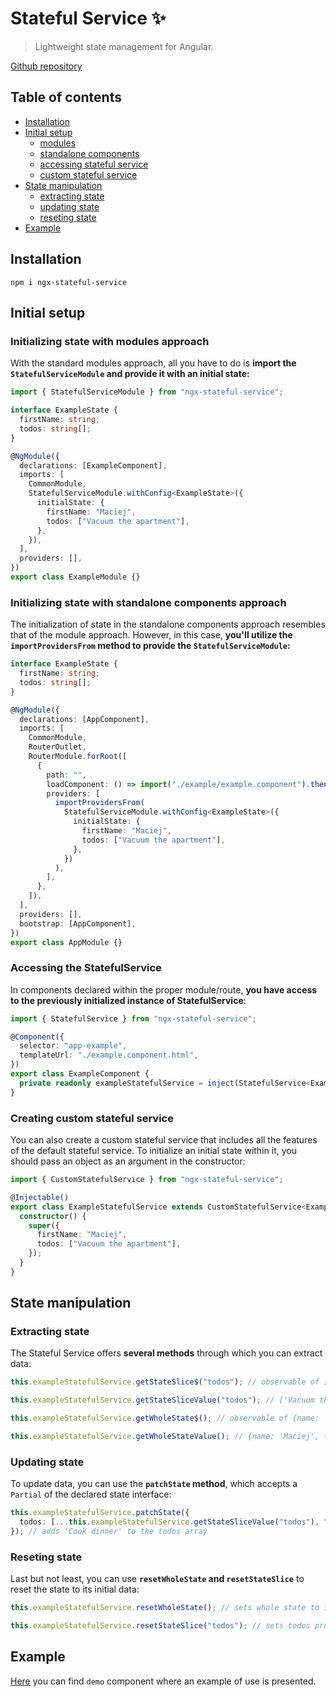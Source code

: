 # Stateful Service :sparkles:

> Lightweight state management for Angular.

[Github repository](https://github.com/maciekw129/ngx-stateful-service)

## Table of contents

- [Installation](#installation)
- [Initial setup](#initial-setup)
  - [modules](#initializing-state-with-modules-approach)
  - [standalone components](#initializing-state-with-standalone-components-approach)
  - [accessing stateful service](#accessing-the-statefulservice)
  - [custom stateful service](#creating-custom-stateful-service)
- [State manipulation](#state-manipulation)
  - [extracting state](#extracting-state)
  - [updating state](#updating-state)
  - [reseting state](#reseting-state)
- [Example](#example)

## Installation

```
npm i ngx-stateful-service
```

## Initial setup

### Initializing state with modules approach

With the standard modules approach, all you have to do is <strong>import the
`StatefulServiceModule` and provide it with an initial state:</strong>

```ts
import { StatefulServiceModule } from "ngx-stateful-service";

interface ExampleState {
  firstName: string;
  todos: string[];
}

@NgModule({
  declarations: [ExampleComponent],
  imports: [
    CommonModule,
    StatefulServiceModule.withConfig<ExampleState>({
      initialState: {
        firstName: "Maciej",
        todos: ["Vacuum the apartment"],
      },
    }),
  ],
  providers: [],
})
export class ExampleModule {}
```

### Initializing state with standalone components approach

The initialization of state in the standalone components approach resembles that of the module approach. However, in this case, <strong>you'll utilize the `importProvidersFrom` method to provide the `StatefulServiceModule`:</strong>

```ts
interface ExampleState {
  firstName: string;
  todos: string[];
}

@NgModule({
  declarations: [AppComponent],
  imports: [
    CommonModule,
    RouterOutlet,
    RouterModule.forRoot([
      {
        path: "",
        loadComponent: () => import("./example/example.component").then((m) => m.ExampleComponent),
        providers: [
          importProvidersFrom(
            StatefulServiceModule.withConfig<ExampleState>({
              initialState: {
                firstName: "Maciej",
                todos: ["Vacuum the apartment"],
              },
            })
          ),
        ],
      },
    ]),
  ],
  providers: [],
  bootstrap: [AppComponent],
})
export class AppModule {}
```

### Accessing the StatefulService

In components declared within the proper module/route, <strong>you have access to the previously initialized instance of StatefulService</strong>:

```ts
import { StatefulService } from "ngx-stateful-service";

@Component({
  selector: "app-example",
  templateUrl: "./example.component.html",
})
export class ExampleComponent {
  private readonly exampleStatefulService = inject(StatefulService<ExampleState>);
}
```

### Creating custom stateful service

You can also create a custom stateful service that includes all the features of the default stateful service. To initialize an initial state within it, you should pass an object as an argument in the constructor:

```ts
import { CustomStatefulService } from "ngx-stateful-service";

@Injectable()
export class ExampleStatefulService extends CustomStatefulService<ExampleState> {
  constructor() {
    super({
      firstName: "Maciej",
      todos: ["Vacuum the apartment"],
    });
  }
}
```

## State manipulation

### Extracting state

The Stateful Service offers <strong>several methods</strong> through which you can extract data:

```ts
this.exampleStatefulService.getStateSlice$("todos"); // observable of ['Vacuum the apartment']

this.exampleStatefulService.getStateSliceValue("todos"); // ['Vacuum the apartment']

this.exampleStatefulService.getWholeState$(); // observable of {name: 'Maciej', todos: ['Vacuum the apartment']}

this.exampleStatefulService.getWholeStateValue(); // {name: 'Maciej', todos: ['Vacuum the apartment']}
```

### Updating state

To update data, you can use the <strong>`patchState` method</strong>, which accepts a `Partial` of the declared state interface:

```ts
this.exampleStatefulService.patchState({
  todos: [...this.exampleStatefulService.getStateSliceValue("todos"), "Cook dinner"],
}); // adds 'Cook dinner' to the todos array
```

### Reseting state

Last but not least, you can use <strong>`resetWholeState` and `resetStateSlice`</strong> to reset the state to its initial data:

```ts
this.exampleStatefulService.resetWholeState(); // sets whole state to initial value

this.exampleStatefulService.resetStateSlice("todos"); // sets todos property to its initial value
```

## Example

[Here](https://github.com/maciekw129/ngx-stateful-service/tree/main/src/app/demo) you can find `demo` component where an example of use is presented.
